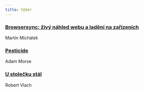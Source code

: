 ```yaml
---
title: Výběr
---
```


### [Browsersync: živý náhled webu a ladění na zařízeních](http://www.vzhurudolu.cz/prirucka/browsersync)
Martin Michálek

### [Pesticide](http://pesticide.io/)
Adam Morse

### [U stolečku stál](http://navolnenoze.cz/blog/stal/)
Robert Vlach
